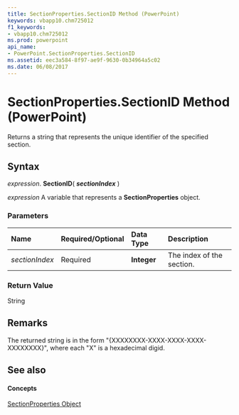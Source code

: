 ```yaml
---
title: SectionProperties.SectionID Method (PowerPoint)
keywords: vbapp10.chm725012
f1_keywords:
- vbapp10.chm725012
ms.prod: powerpoint
api_name:
- PowerPoint.SectionProperties.SectionID
ms.assetid: eec3a584-8f97-ae9f-9630-0b34964a5c02
ms.date: 06/08/2017
---
```



# SectionProperties.SectionID Method (PowerPoint)

Returns a string that represents the unique identifier of the specified section.


## Syntax

 _expression_. **SectionID**( **_sectionIndex_** )

 _expression_ A variable that represents a **SectionProperties** object.


### Parameters



|**Name**|**Required/Optional**|**Data Type**|**Description**|
|:-----|:-----|:-----|:-----|
| _sectionIndex_|Required|**Integer**|The index of the section.|

### Return Value

String


## Remarks

The returned string is in the form "{XXXXXXXX-XXXX-XXXX-XXXX-XXXXXXXX}", where each "X" is a hexadecimal digid.


## See also


#### Concepts


[SectionProperties Object](sectionproperties-object-powerpoint.md)


